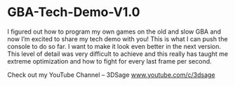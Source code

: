 # GBA-Tech-Demo-V1.0

I figured out how to program my own games on the old and slow GBA and now I’m excited to share my tech demo with you! 
This is what I can push the console to do so far. I want to make it look even better in the next version. 
This level of detail was very difficult to achieve and this really has taught me extreme optimization and how to fight for every last frame per second.

Check out my YouTube Channel – 3DSage www.youtube.com/c/3dsage
